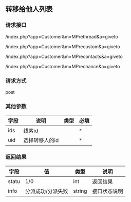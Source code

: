 ## 转移给他人列表
### **请求接口**
/index.php?app=Customer&m=MPrethread&a=giveto


/index.php?app=Customer&m=MPrecustom&a=giveto


/index.php?app=Customer&m=MPrecontacts&a=giveto


/index.php?app=Customer&m=MPrechance&a=giveto

### **请求方式**
post


### **其他参数**
|字段       |说明            |类型      |必填           |
| --------- |--------       |--------  |--------       |
|ids        |线索id         |          |`*`|
|uid        |选择转移人的id  |          |`*`|

### **返回结果**
|字段       |值                          |类型     |说明           |
| --------- |--------                    |--------|--------       |
|statu      |1/0                         |int     |返回结果         |
|info       |分派成功/分派失败     | string | 接口状态说明  |